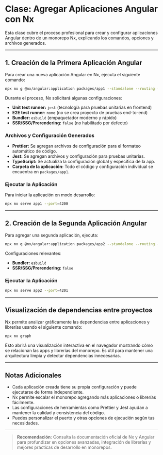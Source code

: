 # Clase: Agregar Aplicaciones Angular con Nx

Esta clase cubre el proceso profesional para crear y configurar aplicaciones Angular dentro de un monorepo Nx, explicando los comandos, opciones y archivos generados.

---

## 1. Creación de la Primera Aplicación Angular

Para crear una nueva aplicación Angular en Nx, ejecuta el siguiente comando:

```bash
npx nx g @nx/angular:application packages/app1 --standalone --routing --style=css
```

Durante el proceso, Nx solicitará algunas configuraciones:
- **Unit test runner:** `jest` (tecnología para pruebas unitarias en frontend)
- **E2E test runner:** `none` (no se crea proyecto de pruebas end-to-end)
- **Bundler:** `esbuild` (empaquetador moderno y rápido)
- **SSR/SSG/Prerendering:** `false` (no habilitado por defecto)

### Archivos y Configuración Generados
- **Prettier:** Se agregan archivos de configuración para el formateo automático de código.
- **Jest:** Se agregan archivos y configuración para pruebas unitarias.
- **TypeScript:** Se actualiza la configuración global y específica de la app.
- **Carpeta de la aplicación:** Todo el código y configuración individual se encuentra en `packages/app1`.

### Ejecutar la Aplicación
Para iniciar la aplicación en modo desarrollo:

```bash
npx nx serve app1 --port=4200
```

---

## 2. Creación de la Segunda Aplicación Angular

Para agregar una segunda aplicación, ejecuta:

```bash
npx nx g @nx/angular:application packages/app2 --standalone --routing --style=css
```

Configuraciones relevantes:
- **Bundler:** `esbuild`
- **SSR/SSG/Prerendering:** `false`

### Ejecutar la Aplicación

```bash
npx nx serve app2 --port=4201
```

---

## Visualización de dependencias entre proyectos

Nx permite analizar gráficamente las dependencias entre aplicaciones y librerías usando el siguiente comando:

```bash
npx nx graph
```

Esto abrirá una visualización interactiva en el navegador mostrando cómo se relacionan las apps y librerías del monorepo. Es útil para mantener una arquitectura limpia y detectar dependencias innecesarias.

---

## Notas Adicionales
- Cada aplicación creada tiene su propia configuración y puede ejecutarse de forma independiente.
- Nx permite escalar el monorepo agregando más aplicaciones o librerías fácilmente.
- Las configuraciones de herramientas como Prettier y Jest ayudan a mantener la calidad y consistencia del código.
- Puedes personalizar el puerto y otras opciones de ejecución según tus necesidades.

---

> **Recomendación:** Consulta la documentación oficial de Nx y Angular para profundizar en opciones avanzadas, integración de librerías y mejores prácticas de desarrollo en monorepos.
